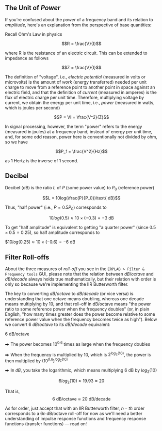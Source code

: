 ## The Unit of _Power_ 
If you're confused about the _power_ of a frequency band and its relation to _amplitude_, here's an explanation from the perspective of base quantities:

Recall Ohm's Law in physics

$$R = \frac{V}{I}$$

where R is the resistance of an electric circuit. This can be extended to impedance as follows

$$Z = \frac{V}{I}$$

The definition of "voltage", i.e., _electric potential_ (measured in volts or microvolts) is the amount of _work_ (energy transferred) needed per unit charge to move from a reference point to another point in space against an electric field, and that the definition of _current_ (measured in amperes) is the flux of electric charge per unit time. Therefore, multiplying voltage by current, we obtain the energy per unit time, i.e., _power_ (measured in watts, which is joules per second)

$$P = VI = \frac{V^2}{Z}$$

In signal processing, however, the term "power" refers to the energy (measured in joules) at a frequency band, instead of energy per unit time, and, for some odd reason, power here is conventionally not divided by ohm, so we have

$$P_f = \frac{V^2}{Hz}$$

as $1$ Hertz is the inverse of $1$ second.

## Decibel
Decibel (dB) is the ratio $L$ of $P$ (some power value) to $P_0$ (reference power)

$$L = 10log(\frac{P}{P_0})\text{ dB}$$

Thus, "half power" (i.e., $P = 0.5P_0$) corresponds to

$$10log(0.5) ≈ 10 × (-0.3) = -3\text{ dB}$$

To get "half amplitude" is equivalent to getting "a quarter power" (since $0.5 × 0.5 = 0.25$), so half amplitude corresponds to

$$10log(0.25) ≈ 10×(-0.6) = -6\text{ dB}$

## Filter Roll-offs
About the three measures of _roll-off_ you see in the `ERPLAB > Filter & Frequency tools` GUI, please note that the relation between $dB/octave$ and $dB/decade$ always holds true mathematically, but their relation with order is only so because we're implementing the IIR Butterworth filter.

The key to converting $dB/octave$ to $dB/decade$ (or vice versa) is understanding that one octave means doubling, whereas one decade means multiplying by $10$, and that roll-off in dB/octave means "the power ratio to some reference power when the frequency doubles" (or, in plain English, "how many times greater does the power become relative to some reference power value when the frequency becomes twice as high"). Below we convert $6\text{ }dB/octave$ to its $dB/decade$ equivalent:

$6\text{ dB/octave}$

⮕ The power becomes $10^{0.6}$ times as large when the frequency doubles

⮕ When the frequency is multiplied by $10$, which is $2^{log_{2}\left(10\right)}$, the power is then multiplied by $(10^{0.6})^{log_{2}\left(10\right)}$

⮕ In $dB$, you take the logarithmic, which means multiplying $6\text{ dB}$ by $log_{2}(10)$

$$6log_{2}\left(10\right) ≈ 19.93 ≈ 20$$

That is, 
$$6\text{ dB/octave} ≈ 20\text{ dB/decade}$$

As for order, just accept that with an IIR Butterworth filter, $n-th$ order corresponds to a $6n\text{ dB/octave}$ roll-off for now as we'll need a better understanding of impulse response functions and frequency response functions (transfer functions) — read on!




